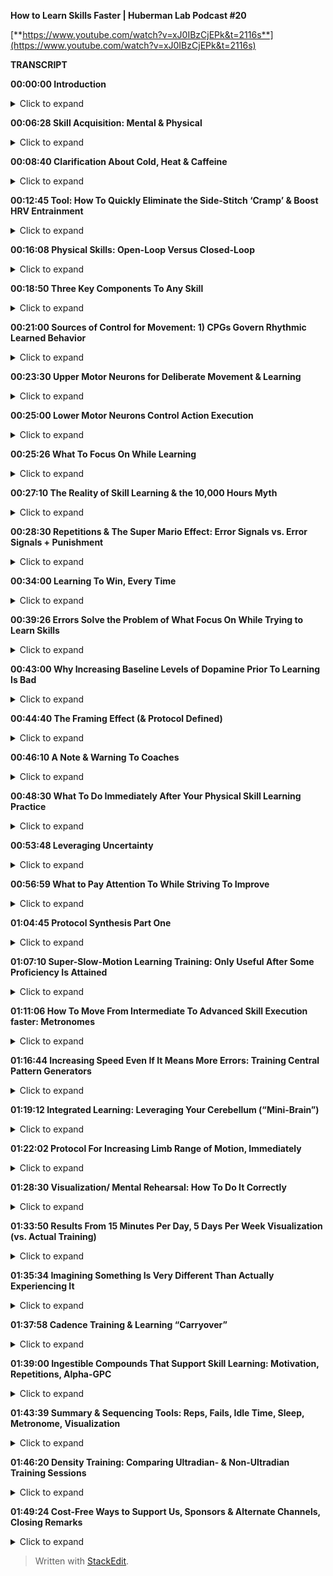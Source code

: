 ﻿**How to Learn Skills Faster | Huberman Lab Podcast #20**

[**https://www.youtube.com/watch?v=xJ0IBzCjEPk&t=2116s**](https://www.youtube.com/watch?v=xJ0IBzCjEPk&t=2116s)

**TRANSCRIPT**

**00:00:00 Introduction**
<details>
  <summary>Click to expand</summary>
Welcome to the Huberman Lab Podcast where we discuss science and science-based tools for everyday life. [instrumental music] - I'm Andrew Huberman, and I'm a professor of neurobiology and ophthalmology at Stanford School of Medicine. This podcast is separate from my teaching and research roles at Stanford. It is however, part of my desire and effort to bring zero cost to consumer information about science and science related tools to the general public. In keeping with that theme, I'd like to thank the sponsors of today's podcast.

Our first sponsor is Belcampo Meat Company. Belcampo Meat Company is a regenerative farm in Northern California that raises organic grass fed and grass-finished certified humane meats. I eat meat about once a day. I'm neither pure carnivore, nor am I a vegetarian. Obviously I eat meat. The way I eat is I tend to fast until about noon and then I have my first meal which generally consists of a piece of beef. It's either ground beef or a steak. I like ribeyes, I like flat irons, these kinds of things and a small salad, sometimes a large salad. And then throughout the day, I generally am low carb until the evening when I eat pasta and rice and things of that sort. Eating that way is what optimizes my levels of alertness and optimizes my sleep. I've talked about this on previous podcast episodes, Now, because I eat meat essentially every day, the source of that meat is extremely important to me. I want it to be healthy for me and I want the animals that it comes from to be healthy and to have lived a good life. Conventionally raised animals are confined to feedlots and they eat a diet of inflammatory grains, which is terrible for them and it's terrible for us when we eat those meats. Belcampo's animals graze on open pastures and seasonal grasses, which results in meat that is higher in nutrients and healthy fats. They actually have very high levels of Omega threes which I've also talked about on this podcast, are important for mental and physical health for a variety of reasons. The way Belcampo raises its animals is also good for the environment. They practice regenerative agriculture, which means it's climate positive and carbon negative which translates to good for us and good for the planet. You can order Belcampo sustainably raised meats to be delivered straight to your door using my code Huberman by going to belcampo.com/huberman and you'll get 20% off your first time order. That's belcampo.com/huberman for 20% off.

Today's podcast is also brought to us by InsideTracker. InsideTracker is a personalized nutrition platform that analyzes data from your blood and DNA to help you better understand your body and reach your health goals. I've long been a believer in getting blood work done for the simple reason that many, if not most of the factors that impact our immediate and longterm health can only be assessed from a blood test. And now with the advent of modern DNA tests, we can get additional information about our current health status and our health trajectory. One of major problems with blood test and DNA tests available for most sources is that you get the numbers back and you can easily see whether or not those numbers are within the standard range or outside the range. But it's very hard to know what to do with that information. Also what the various factors are that are being measured is often very cryptic. With InsideTracker, they clarify everything. They make it very clear and simple as to what each of those factors relates to, so they give you some understanding of what those are and they give you ideas and suggestions about things that you can do with your lifestyle, changes to your diet, changes to your supplementation, changes to your sleep schedule or exercise patterns that can serve to optimize the levels of those various factors and your DNA. In addition, they have something called the inner age test which compares your chronological age which you already know with your biological age which gives you a sense of your lifespan or predicted lifespan. So that's crucially important, and you can imagine why many people, including me would want that information. If you'd like to try InsideTracker you can visit insidetracker.com/huberman and you'll get 25% off any of InsideTracker's plans. Use the code Huberman at checkout, that's insidetracker.com/huberman to get 25% off any of InsideTracker's plans and use the code Huberman at checkout.

Today's episode is also brought to us by Athletic Greens. Athletic Greens is an all-in-one vitamin mineral probiotic drink. I've been using Athletic Greens for well over a decade now. I started using Athletic Greens and I still use Athletic Greens because I find it rather dizzying to know which vitamins and minerals to take. And with Athletic Greens, I cover all my bases of vitamins and minerals. In addition, it has probiotics and we now know from an enormous number of quality peer reviewed studies that the gut microbiome is critically important for our immune system function, for the gut brain access and for our mental functions and probiotics are one way to support the gut brain axis and the gut health generally. With Athletic Greens, I basically just add water, put in a little bit of lemon juice 'cause that's the way I like it. Mix it up, it tastes delicious. I'll do that once or twice a day. It's compatible with fasting at least for me, it doesn't take me out of a fasting mode which I do early in the day. So most often I'll have my Athletic Greens early in the day. And then sometimes I'll also have another one late in the evening, or sometimes even before bed. I'm able to sleep after drinking it without a problem. If you'd like to try Athletic Greens you can go to athleticgreens.com/huberman. And if you do that, you can claim a special offer. They'll give you five free travel packs, which are these little packs that make it very easy to mix up Athletic Greens while you're on the road or in the car or on a plane. It makes all of that very simple. And in addition, they will give you a year supply of vitamin D3 K2. There are also a lot of data supporting the fact that vitamin D3 is critical for a variety of health metrics. We all know that we can get vitamin D3 from the sun, but many people including me were not getting enough sunlight or D3 even if I was getting a lot of sunlight. I know that 'cause I had my blood levels measured of D3. So I use vitamin D3 every day in addition to the other things I take, including Athletic Greens. If you go to athleticgreens.com/huberman, you'll get the Athletic Greens, the five free travel packs and a year supply of the vitamin D3 and K2, That's athleticgreens.com/huberman to claim the special offer.
</details>

**00:06:28 Skill Acquisition: Mental & Physical**
<details>
  <summary>Click to expand</summary>
This month on the Huberman Lab Podcast, we're talking all about physical performance. So that means athletic performance, recreational exercise, weightlifting, running, swimming, yoga, skills and skill learning. Today, we're going to talk about and focus on skill learning. We are going to focus on how to learn skills more quickly in particular motor skills. This will also translate to things like musical skills and playing instruments, but we're mainly going to focus on physical movements of the body that extend beyond the hands like just playing the piano or the fingers like playing the guitar. But everything we're going to talk about will also serve the formation and the consolidation and the performance of other types of skills. So if you're interested in how to perform better, whether or not it's dance or yoga or even something that's just very repetitive like running or swimming, this podcast episode is for you. We're going to go deep into the science of skill learning. And we are going to talk about very specific protocols that the science points to and has verified, allow you to learn more quickly to embed that learning so that you remember it and to be able to build up skills more quickly than you would otherwise. We are also going to touch on a few things that I get asked about a lot, but fortunately recently I've had the time to go deep into the literature, extract the data for you and that's mental visualization. How does visualizing a particular skill or practice serve the learning and or the consolidation of that practice. It turns out there are some absolutely striking protocols that one can use, striking meaning they allow you to learn faster and they allow you to remember how to do things more quickly and better than if you were not doing this mental rehearsal. But the pattern of mental rehearsal and when you do that mental rehearsal turns out to be vitally important. So I'm excited for today's episode. We're going to share a lot of information with you and they're going to be a lot of very simple takeaways. So let's get started.
</details>

**00:08:40 Clarification About Cold, Heat & Caffeine**
<details>
  <summary>Click to expand</summary>
Before we get into the topic of skill learning and tools for accelerating skill learning, I want to briefly revisit the topic of temperature which was covered in the last episode and just highlight a few things and clear up some misunderstandings. So last episode talked about these incredible data from my colleague, Craig Heller's lab at Stanford. He's in the department of biology, showing that cooling the palms in particular ways and at particular times can allow athletes or just recreational exercisers to do more pull-ups, dips, bench presses per unit time, to run further, to cycle further and to feel better doing it. There really are incredible data that are anchored in the biology of the vascular system, the blood supply and how it's involved in cooling us. Many of you, dozens of you in fact said, "Wait a second, you gave us a protocol in this episode "which says that we should cool our palms periodically "throughout exercise in order to be able to do more work. "But on the episode, before that on growth hormone "and thyroid hormone, you said that heating up the body "is good for release of growth hormone." And I just want to clarify that both things are true. These are two separate protocols. You should always warm up before you exercise. That warmup will not increase your body temperature or the muscle temperature to the point where it's going to diminish your work capacity, that it's going to harm your performance. The cooling of the palms, which is really just a route to cool your core in an efficient way, the most efficient way, in fact is about improving performance. Heating up the body with exercise and focusing on heat increases or using sauna for heat increases is geared toward growth hormone release, which is a separate matter. So you can do both of these protocols but you would want to do them at separate times. So just to make this very concrete before I move on to today's topic. If you're interested in doing more work, being able to do more sets and reps per unit time and feel better doing it or to run further or to cycle further, then cooling the palms periodically as I described in the previous episode is going to be the way to go. If you're interested in getting growth hormone release, well then hot sauna. And I offered some other tools if you don't have a sauna in the episode on growth hormone and thyroid hormone is going to be the way to go. So those are separate protocols. You can include them in your fitness regime and your training regime, but you do want to do them at separate times. And as a last point about this, I also mentioned that caffeine can either help or hinder performance depending on whether or not you're caffeine adapted because of the ways that caffeine impacts body temperature and all sorts of things like vasodilation and constriction. It's very simple. If you enjoy caffeine before your workouts and you're accustomed to caffeine, meaning you drink it three or five times or more a week. 100 to 300 milligrams this is a typical daily dose of caffeine. Some of you are ingesting more, some less. If you do that regularly, well, then it's going to be just fine to ingest caffeine before you train. It's not going to impact your body temperature and your vasodilation or constriction in ways that will hinder you. However, if you're not a regular caffeine user and you're thinking, "Oh, I'm going to drink a cup of coffee "and get this huge performance enhancing effect." Well, that's not going to happen. Chances are it's going to lead to increases in body temperature and changes in the way that blood flow is happening in your body, and in particular on these palmer surfaces and in your face that is going to likely diminish performance. So if you enjoy caffeine and you're accustomed to it, so-called caffeine adapted, enjoy it before your training. If you regularly, excuse me, if you do not regularly use caffeine, then you probably do not want to view caffeine as a performance enhancing tool.
</details>

**00:12:45 Tool: How To Quickly Eliminate the Side-Stitch ‘Cramp’ & Boost HRV Entrainment**
<details>
  <summary>Click to expand</summary>
And while we're on the topic of tools and because this is a month on athletic performance and exercise and physical skill learning, I want to offer an additional tool that I've certainly found useful, which is how to relieve the so-called side stitch or side cramp when running or swimming. This actually relates to respiration and to the nervous system and it is not a cramp. If you've ever been out running and you felt like you had a pain on your side, that pain could be any number of things, but what feels like cramping of your side is actually due to what's called collateralization of the phrenic nerve which is a lot harder to say than a side cramp or a side stitch. But here's the situation. You have a set of nerves, which is called the phrenic nerve P-H-R-E-N-I-C. The phrenic nerve, which extends down from your brainstem essentially, this region to your diaphragm to control your breathing. It has a collateral, meaning it has a branch just like the branch on a tree that innovates your liver. And if you are not breathing deeply enough, what can happen is you can get what's called sometimes a referenced pain. Reference pain is probably going to be familiar to any of you have ever read about how to recognize heart attack. People have heart attacks will sometimes have pain on one side of their body, the left arm, sometimes people that have pain in a part of their back or suddenly also get pain in their shoulder or part of their face. This has to do with the fact that many of our nerves branch, meaning they're collateralized to different organs and areas of the body. And the way those nerves are woven together, it's often the case that if we disrupt the pattern of firing of electrical activity in one of those nerve branches that the other ones are affected too. The side stitch, the pain in your side as often because of the contractions of the diaphragm because of the way you're breathing while you're exercising, running, or swimming or biking. And as a consequence, you feel pain in your side but that's not a cramp. The way to relieve it is very simple. You do the physiological side that I've talked about in previous episodes of the podcast and elsewhere which has a double inhale through the nose, very deep and then a long exhale. And you might want to repeat that two or three times. Typically that will relieve the side stitch because of the way that it changes the firing patterns of the phrenic nerve. So the side stitch is annoying, it's painful, sometimes we think we're dehydrated and you might be dehydrated. But oftentimes it's just that we're breathing in a way that causes some referenced pain of the liver. We call it a side stitch or a side cramp, and you can relieve it very easily through the double inhale, long exhale. That pattern done two or three times, often you can continue to engage in the exercise while you do the double inhale exhale, and it will just relieve itself that way. So give it a try if you experience the side stitch. Some people I know are also doing the double inhale, long exhale during long continuous bouts of exercise. I actually do this when I run. We have decent data although these are still unpublished data that that can engage a kind of regular cadence of heart rate variability. So there are a number of reasons why this physiological side can be useful, but it certainly can be useful for relieving the side stitch or so-called side cramp.
</details>

**00:16:08 Physical Skills: Open-Loop Versus Closed-Loop**
<details>
  <summary>Click to expand</summary>
Let's talk about the acquisition of new skills. These could be skills such as a golf swing or a tennis swing or you're shooting free throws or you're learning to dance or you're learning an instrument. I'm mainly going to focus on athletic performance. There are basically two types of skills. Open loop and closed loop. Open loop skills are skills where you perform some sort of motor action and then you wait and you get immediate feedback as to whether or not it was done correctly or not. A good example will be throwing darts at a dartboard. So if you throw the dart, you get feedback about whether or not you hit the bullseye, you're off the dart board, or you're some other location on the dart board, that's open loop. Closed loop would be something that's more continuous. So let's say you're a runner and you're starting to do some speed work and some sprints. And you're running and you can kind of feel whether or not you're running correctly, or maybe even have a coach and they're correcting your stride or you're trying to do some sort of skill, like a hopscotch skill, which maybe you're doing the ladder work where you're stepping between designated spaces on the ground. That's closed loop because as you go, you can adjust your behavior and you can adjust the distance of your steps, or you can adjust your speed or you can adjust your posture and you are able to essentially do more practice per unit time but you're getting feedback on a moment to moment basis. So you have open loop and closed loop. And just to make this very clear, open loop would be practicing your tennis serve. So let's say that you set a target on the other side of the net. You throw the ball up and you hit the ball, it goes over that's open-loop. You'll know whether or not you were in the court, you were on the location you wanted to hit or close to it or not, that's open loop. Closed loop would be if you're in a regular can. So maybe you're learning a swim stroke, or maybe you're trying to learn a particular rhythm on the drum. So maybe you're trying to learn a particular beat. I'm not very musical, so I'm not going to embarrass myself by giving an example of this, although later I will, where you're trying to get a particular rhythm down. And if you're not getting it, you can adjust in real time and try and catch up or slow down or speed up, et cetera. So hopefully you'll understand open loop and closed loop. You should always know before you try and learn a skill, whether or not it's open loop or closed loop and I'll return to why that's important shortly. But if you want to learn something, ask is it open loop or closed loop.
</details>

**00:18:50  Three Key Components To Any Skill**
<details>
  <summary>Click to expand</summary>
There are essentially three components of any skill that involves motor movement. And those are sensory perception, actually perceiving what you are doing and what's happening around you. So what you see, what you hear, sometimes you're paying attention to what you're doing specifically like the trajectory of your arm or how you're moving your feet. If you're learning to dance, sometimes you're more focused on something that's happening outside of you, like you're listening for something in music or you're paying attention to the way your partner is moving, et cetera. So there's sensory input. Then there are the actual movements. So they're the movements of your limbs and body. And then there's something called proprioception and proprioception is often discussed as kind of a sixth sense of knowing where your limbs are in relation to your body. So proprioception is vitally important. If I reached down and pick up this pen and pick it up, I'm not thinking about where the pen in my hand is relative to my body, but proprioceptively, I'm aware of it at kind of a six sense deeper subconscious level. I can also make myself aware of where my limbs are. And typically when we learn, we are placing more focus on proprioception than we do ordinarily. So if I get up from this chair and I happen to walk out of the room, I don't think about where my feet are landing relative to one another. But if my leg had fallen asleep because I had been leaning on one of the nerves of my leg or something like that, and my leg feels all tingly or numb. I and you, if this were to happen to you, would immediately notice a shift in gait. It would feel strange, I'd have to pay attention to how I'm stepping. And the reason is I'm not getting any proprioceptive feedback. Now, skill learning has a lot of other dimensions too, but those are the main ones that we're going to focus on. So just to remind you, you need to know open loop or closed loop and you need to know whether or not, excuse me, you need to know that there's sensory perception what you're paying attention to, movements themselves and proprioception.
</details>

**00:21:00 Sources of Control for Movement: 1) CPGs Govern Rhythmic Learned Behavior**
<details>
  <summary>Click to expand</summary>
And there's one other important thing that you need to know which is that movement of any kind is generated from one, two or three sources within your nervous system, within your brain and body. These are central pattern generators which are sometimes called CSPGs, excuse me, CPGSs, CSPGs are something entirely different in biology. CPGSs, this just goes to show that I have a module. CSPGs are chondroid and sulfate proteoglycans. They have nothing to do with this topic. CPGSs are central pattern generators or CPGs, they're sometimes called. These CPGs are in your spinal cord, mine and yours, different ones and they generate repetitive movements. So if you're walking, if you're running, if you're cycling, if you're breathing, which presumably you are and you're doing that in a regular rhythmic cadence, central pattern generators are controlling that movement. After you learn how to walk, run, swim, cycle, do anything really, much of the work is handed off to the central pattern generators. And there were experiments that were done in the 60s, 70s and 80s that actually looked at decerebrate animals and even decerebrate humans. These are humans and animals that lack a cerebral cortex. They lack much of the brain and yet they can engage in what's called a fictive movement. So it sounds like a kind of barbaric experiment. I'm glad I wasn't the one to have to do them but this is the stuff of neuroscience textbooks that cats or dogs or mice that have their neocortex removed put them on a treadmill, they'll walk just fine. And they will adjust their speed of walking just fine even though they basically lack all their thinking and decision-making brain. And it turns out humans that have, unfortunately, massive strokes to their cortex and lack any neocortex but preserve the central pattern generators will also walk just fine, even though they lack any of the other stuff in the brain. So these CPGs or CPGSs are amazing, and they control a lot of our already learned behavior.
</details>

**00:23:30 Upper Motor Neurons for Deliberate Movement & Learning**
<details>
  <summary>Click to expand</summary>
When you're really good at something, CPGs are controlling a lot of that behavior. And that's true also for a golf swing. Even if it's not really repetitive, somebody who's really good at golf it's going to, I guess you call it a T. You put the ball on the T. I show with my knowledge of golf. I've only done mini golf, frankly, but someday maybe I'll learn how to golf, but you set the golf ball down and swing, set the golf ball down, swing. Central pattern generators are going to handle a lot of that. If I were to go to the golf course. Stanford has a beautiful golf course. If I were to go out there and put a ball on the T, my central pattern generators would not be involved in that at all. The moment I bring the club back to swing, it's going to engage other things. And the other things that's going to engage because I don't know that behavior now or then is upper motor neurons. We have motor neurons in our cortex, in our neocortex that control deliberate action. And those are the ones that you're engaging when you are learning. Those are the ones that you have to pay attention in order to engage. And that's what's happening, for instance, if I decide I'm going to reach down and pick up my pen, which I rarely think about, but now I'm thinking about it and I'm going to do this in a very deliberate way. I'm going to grab with these two fingers and lift. My upper motor neurons are now involved. So upper motor neurons are very important because a little bit later in the episode when we talk about how to use visualization in order to accelerate skill learning, it's going to leverage these upper motor neurons in very particular ways. So we have CPGs for rhythmic movement, upper motor neurons for deliberate unlearned movements or movements that we are in the process of learning. And then we have what are called lower motor neurons.
</details>

**00:25:00 Lower Motor Neurons Control Action Execution**
<details>
  <summary>Click to expand</summary>
Lower motor neurons are the ones in our spinal cord that send little wires out to our muscles which actually caused the firing of those muscle fibers. So the way to think about this as you've got upper motor neurons which talk to CPGs and the lower motor neurons. So it's really simple. And now, you know most everything there is to know about the neural pathways controlling movement, at least for sake of this discussion.
</details>

**00:25:26 What To Focus On While Learning**
<details>
  <summary>Click to expand</summary>
So anytime we learn something, we have to decide what to place our sensory perception on, meaning what are we going to focus on. That's critical if you're listening to this and you're the type of person who likes taking notes, this should be the second question you ask. Remember the first question is, is it open loop or closed loop? The second question should be, what should I focus my attention on, auditory attention, visual attention or proprioception. Should I focus on where my limbs are relative to my body or should I focus on the outcome? This is a critical distinction. You can decide to learn how to do a golf swing or learn how to shoot free throws or learn how to dance tango and decide that you are going to focus on the movements of your partner or the positions of your feet. You maybe are going to look at them, maybe you're going to sense them. You're going to actually feel where they are, or maybe you're going to sense the position and posture of your body, which is more proprioception. So you have to allocate your attention. And I'm going to tell you how to allocate your attention best in order to learn faster. So these are the sorts of decisions that you have to make. Fortunately for you, you don't have to think about whether or not you're going to use your upper motor neurons and your lower motor neurons or not, because if you don't know how to do something, you're automatically going to engage your upper motor neurons. And if you do, then you're not going to use your upper motor neurons. You're mainly going to rely on central pattern generators. You are always using your lower motor neurons to move muscle. So we can really simplify things now. I've given you a lot of information but we can simplify it. Basically open loop or closed loop, that's one question and what am I going to focus on? And then your neurology will take care of the rest.
</details>

**00:27:10 The Reality of Skill Learning & the 10,000 Hours Myth**
<details>
  <summary>Click to expand</summary>
So now I want to talk about realistic expectations. Somewhere in Hollywood presumably, it got embedded in somebody's mind that instant skill acquisition was possible, that you could take a particular pill or you could touch a particular object or you could have a wand wave over you and you would suddenly have a skill. And so that is the result of Hollywood at all. It doesn't exist, at least not in reality. And I love movies, but it simply doesn't exist. Then the self-help literature created another rule called the 10,000 hours rule. And frankly, that doesn't really match the literature, at least the scientific literature either. I like it because it implies that learning takes time, which is more accurate than the Hollywood at all instant skill acquisition rule, which isn't really a rule, it's a myth. But the 10,000 hours rule overlook something crucial, which is that it's not about hours, it's about repetitions.
</details>

**00:28:30  Repetitions & The Super Mario Effect: Error Signals vs. Error Signals + Punishment**
<details>
  <summary>Click to expand</summary>
Now, of course there's a relationship between time and repetitions, but there are some beautiful experiments that point to the fact that by simple adjustment of what you are focused on as you attempt to learn a new skill, you can adjust the number of repetitions that you do, you adjust your motivation for learning and you can vastly accelerate learning. Some of you may recognize this by its internet name, which is not a scientific term, which is the super Mario effect. There's actually a quite good video on YouTube describing the super Mario effect. I think it was a YouTuber who has I think a background in science and he did an interesting experiment. And I'll talk about his experiment first and then I will talk about the neurobiology that supports the result that he got. The super Mario effect relates to the game super Mario brothers, but you'll see why at the end. But basically what they did was they had 50,000 subjects, which is a enormous number of subjects learn a program, essentially taking words from a computer program or the commands for a computer program that were kind of clustered in a column on the right. So these are the sorts of things that computer programmers will be familiar with but other people won't. And those commands are essentially, they essentially translate to things like go forward. And then if it's a right hand turn in the maze, then go right and continue until you hit a choice point, et cetera. So it's a bunch of instructions, but the job of the subjects in these experiments were to organize those instructions in a particular way that would allow a little cursor to move through the main successfully. So basically the goal was, or at least what the subjects were told is that anyone can learn to computer program. And if somebody can just organize the instructions in the right way, then they can program this little cursor to move through amaze, very simple. And yet, if you don't have any background in computer programming, or even if you do, it takes some skill. You have to know what commands to give in what particular order. And they made that very easy. You could just assemble them in a list over onto the right. So people started doing this. Now there were two groups and some one half of the subjects, if they got it wrong, meaning they entered a command and the cursor would move and it was the wrong command for this little cursor to move through the maze, they saw a signal jump up on their screen that said, that did not work, please try again. That's it, if they put in the wrong command or is in the wrong sequence, it'll say that did not work please try again. And then the subjects would reorganize the instructions and then the little cursor would continue. And if they got it wrong again, it would say that does not work, please try again. The other half of the subjects, if they got something wrong were told you just lost five points, please continue. So, that's the only difference in the feedback that they got. Now I have to confess, I would have predicted based on my knowledge of dopamine circuitry and reward contingency and epinephrin and stress and motivated learning. And this other thing that we've been told in many many books on behavioral economics and in the self-help literature, which is that people will work much harder to prevent losing something than they will to gain something, that you hear all the time. And it turns out that that's not at all what happened. If they looked at the success rate of the subjects, what they found was that the subjects that were told that did not work, please try again, had a 68% success rate. 68% of them went on to successfully program this cursor moving through the maze. Whereas the ones that were told you lost five points had a 52% success rate, which is a significant difference. But the source of the success or the lack of success is really interesting. The subjects that were told that did not work, please try again, tried many, many more times per unit time. In other words, they made more attempts at programming this thing to allow this cursor to move through the maze. Whereas the people that were told you lost five points gave up earlier or gave up entirely. Okay, so let's just step back from this because to me, this was very surprising. It violates a lot of things that I'd heard in the kind of popular culture or the self-help literature that people will work much harder to avoid losing something than they will to gain something. And it didn't really fit with what I understood about reward contingencies and dopamine, but it did fit well with another set of experiments that I'm very familiar with from the neuroscience literature. And I'll give you the punchline first. And then we're going to take what these data mean and we're going to talk about a learning protocol that you can use that will allow you to learn skills faster by willingly participating in more repetitions of the skill learning, meaning you will want to do more repetitions even if you're getting it wrong some or most of the time.
</details>

**00:34:00 Learning To Win, Every Time**
<details>
  <summary>Click to expand</summary>
So the experiment that I want to tell you about is called the tube test. And this is generally done in mice, although it's sometimes been done in rats and it has a lot of parallels to some things that you've probably seen and experienced even in human life, in regular life, maybe even in your life. So here's the experiment. You take two rats, you put them in a tube or two mice, you put them in a tube. And mice and rats, they don't like to share the same tube. So what they'll do is they'll start pushing each other back and forth, back and forth. Sooner or later, one of the rats or mice pushes the other one out. The one that got pushed out is the loser, the one that gets the tube is the winner. Now you take the winner, you give it a new competitor. And what you find is that the mouse or rat that won previously has a much higher than chance probability of winning the second time. In other words, winning before leads to winning again. And the reverse is also true. If you take the loser and you put that loser in with another mouse, fresh mouse, new mouse, the loser typically will lose at much greater probability than chance. And this is not related to differences in strength or size or testosterone or any other things that might leap to mind as explanations for this because those were all controlled for. Now that results have been known about for decades. But three years ago, there was a paper published in the Journal Science, phenomenal journal. It's one of the three apex journals, that examined the brain area that's involved in this. Turns out a particular area of the frontal cortex for those of you that want to know. And they did a simple experiment where the experimenters increased or decreased the activity of this brain area in the prefrontal cortex, little sub region of the prefrontal cortex. And what they found is if they stimulated this brain area, a mouse or rat, regardless of whether or not it had been a winner or loser before, became a winner every single time. And they showed that if they blocked the activity of this brain area, regardless of whether or not the mouse or rat had been a winner or loser, it became a loser every single time. And this translated to other scenarios, other competitive scenarios where they'd put a bunch of mice or rats in a kind of cool chamber, they'd have a little heat lamp in the corner and mice like heat. And there was only enough space for one mouse to be under the heat. And the one that had won in the tube test or that had the brain area stimulated always got the nice warm spot. So what is this magic brain area, what is it doing? Well, the reason I'm bringing this up today and the reason I'm bringing it up on the heels of the super Mario effect is that stimulation of this brain area had a very simple and very important effect, which was, it led to more forward steps, more repetitions, more effort, but not in terms of sheer might and will, not digging deeper, just more repetitions per unit time. And the losers had fewer repetitions per unit time. So the super Mario effect, this online experiment and the tube test, which has been done by various labs and repeated again and again point to a simple but very important rule, which is neither the 10,000 hours rule nor the magic wand Hollywood version of learning. But rather the neuro-biological explanation for learning a skill is you want to perform as many repetitions per unit time, as you possibly can. At least when you're first trying to learn a skill. I want to repeat that, you want to perform as many repetitions as you possibly can at least when you're first trying to learn a skill. Now that might sound like a duh, it just more reps, but it's not so obvious. There's no reason why more repetitions should necessarily lead to faster learning because you could also say, well, more repetitions, you can make more errors and those errors would lead to poor performance like misstepping a number of times. And in these cases, there's very little feedback. It's not like every time the rat pushes forward or moves back that it is sensing, oh I'm winning, I'm losing, I'm winning, I'm losing on a micro level. It probably does that as it starts to push the other one out the rat or mouse probably thinks, "I'm winning." And as it's backing up, it probably thinks, "I'm losing." As you play the game, the super Mario game, you are told, nope, that didn't work. Nope, that didn't work, please try again. But the important thing is that the winners are always generating more repetitions per unit time. It's just a repeat of performance, repeat of performance even if there are errors. And that points to something vitally important, which is reps are important but making error reps is also important. In fact, it might be the most important factor. So let's talk about errors and why those solve the problem of what to focus on. Because as I said earlier, if you want to learn something, you need to know if it's open loop or closed loop and you need to know what to focus on, where to place your perception. And that seems like a tough task but errors will tell you exactly what to focus on. So let's talk about errors and why you can leverage errors to accelerate skill learning.
</details>

**00:39:26 Errors Solve the Problem of What Focus On While Trying to Learn Skills**
<details>
  <summary>Click to expand</summary>
Okay, so we've established that performing the maximum number of repetitions per training session is going to be advantageous. And that might seem obvious but there's a shadowy side to that, which is, well why would I want to just repeat the same thing over and over again if I'm getting it wrong, 90% of the time. And the reason is that the errors actually cue your nervous system to two things; one to error correction and the other is it opens the door or the window for neuroplasticity. Neuroplasticity is the brain and nervous system's ability to change in response to experience, essentially to custom modify itself in order to perform anything better. We did an entire month on neuroplasticity and I talked a little bit about errors and why they're important. Now we're going to make this very concrete and operationalize it, make it very actionable. There was a paper that was published in 2021 from Norman at all. This is a very important paper. It was published in the Journal Neuron which is a cell press journal, excellent journal. The title of the paper gives it away essentially, which is post error recruitment of frontal sensory cortical projections promotes attention. Now, what that says is that when you make an error, it causes an activation of the brain areas that anchor your attention. Remember we need perception, attention, which they're essentially the same thing. We need proprioception and we need the upper and lower motor neurons to communicate in the proper ways. And this vital question is what to pay attention to. Errors tell your nervous system that something needs to change. So if you are performing a task or a skill like you're learning how to dance and you're stepping on the other person's toes or you're fumbling or you're not getting it right, those errors are opening the possibility for plasticity. If you walk away at that point, you've made the exact wrong choice. Unless the errors are somehow hazardous to your health or somebody else's wellbeing, you want to continue to engage at a high repetition rate. That's really where the learning is possible. Without errors, the brain is not in a position to change itself. Errors actually cue the frontal cortex networks, what we call top-down processing and the neuromodulators, things like dopamine and acetylcholine and epinephrin that will allow for plasticity. So while the super Mario experiment, the maze experiment was only focused on generating errors, telling people that wasn't right, please try again or that wasn't right, you lost five points. The key distinction is that the errors themselves cued people to the fact that they needed to change something. So if you're trying to learn a new skill and you're screwing up and you're making mistakes, the more mistakes you make, the more plastic your brain becomes such that when you get it right, that correct pattern will be rewarded and consolidated. And you can trust that it will because the performance of something correctly is associated with the release of this neuromodulator dopamine. Dopamine is involved in craving and motivation. It's involved in a lot of things, but it's also involved in learning.
</details>

**00:43:00 Why Increasing Baseline Levels of Dopamine Prior To Learning Is Bad**
<details>
  <summary>Click to expand</summary>
We will do an entire episode on dopamine and learning but because some of you are probably wondering, this does not mean that just increasing your dopamine levels before learning will allow you to learn faster. In fact, increasing your dopamine levels before learning using pharmacology will actually reduce what's called the signal to noise. It will make these increases in dopamine that pop up in your brain that suddenly make you realize, "Oh, I got that one right." It will make those smaller relative to the background levels of dopamine. You want a big spike in dopamine when you perform a motor pattern correctly and you want to make lots of errors, many, many repetitions of errors in order to get to that correct performance. Now, if you're like most people you're going to do this in a way that's somewhat random. Meaning let's say it's a tennis serve. I can't play tennis, I think I've probably played tennis twice. So if I throw the ball up in the air and hit it, I'm going to get it wrong and probably hit the net, then it hit the net. Then I'll probably go too long then I'll probably go over the fence. At some point, I like to think I'll get it correct. The dopamine signal for that is going to be quite big and I'll think, "Okay, what did I do there? "I actually don't know, I wasn't paying attention. "What I was paying attention to is whether or not "the ball went to the correct location "on the opposite side of the net." Remember it's an open loop move, so I don't actually know what I did correctly. But your nervous system will take care of that provided I in this case complete more and more and more repetitions. Now, if I were to just elevate my basil level of dopamine by taking, I don't know, 1500 milligrams L tyrasine or something, that would be bad because the increase in dopamine would actually be much lower. We would say the delta is smaller. The signal to noise is smaller if my overall levels of dopamine are very, very high. So I'm actually going to learn less well.
</details>

**00:44:40 The Framing Effect (& Protocol Defined)**
<details>
  <summary>Click to expand</summary>
So for skill learning, motor skill learning, increasing your dopamine levels prior is not a good idea. It might help with motivation to get to the learning but it's not going to improve the plasticity process itself and it's likely to hinder it. And so that's very important. So these errors cue the brain that something was wrong and they open up the possibility for plasticity. It's what sometimes called the framing effect, it frames what's important. And so I think this is a shift that we've heard about, growth mindset which is the incredible discovery and theory and practice of my colleague, Carol Dweck at Stanford. This is distinct from that. This isn't about motivation to learn, this is about how you actually learn. So the key is designate a particular block of time that you are going to perform repetitions. So maybe that's 30 minutes, maybe that's an hour. Work for time and then try and perform the maximum number of repetitions that you can do safely for you and others per unit time. That's going to be the best way to approach learning for most sessions. I will talk about other things that one can do, but making errors is key. And this isn't a motivational speech. I'm not saying, "Oh, go make errors, "errors are good for you. "You have to fail in order to win." No, you have to fail in order to open up the possibility of plasticity, but you have to fail many times within the same session. And those failures will cue your attention to the appropriate sensory events. Now, sometimes we're working with a coach.
</details>

**00:46:10 A Note & Warning To Coaches**
<details>
  <summary>Click to expand</summary>
And so this is a shout out to all the coaches, thank you for doing what you do. However, there needs to be at least what the scientific literature say. There needs to be a period of each training session whereby the athlete or the person of any kind can simply pay attention to their errors without their attention being cued to something else. A really well-trained coach will say, "Oh, your elbows swinging too high, "or you're not gripping the racket "in the appropriate way," et cetera. They can see things that the practitioner can't see. And of course that's the vitally important. But the practitioner also needs to use this error recognition signal, they need to basically focus on something and the errors are going to tell them what to focus on. So put simply there needs to be a period of time in which it's just repetition after repetition, after repetition. I think many people including coaches are afraid that bad habits will get ingrained. And while indeed that's possible, it's very important that these errors occur in order to cue the attentional systems and to open the door for plasticity. So if I'm told, "Look, I'm standing a little wide, "I need to tighten up my stance a little bit." Great, but then I need to generate many repetitions from that tighten stance. So if I'm constantly being cued from the outside about what I'm incorrectly, that's not going to be as efficient. So for some people, these learning sessions might be 10 minutes, for some people, it might be an hour. Whatever you can allocate because your lifestyles will vary in your whether or not you're a professional athlete, et cetera will vary. You want to get the maximum number of repetitions in and you want to make errors. That's allowing for plasticity. So science points to the fact that there's a particular sequencing of learning sessions that will allow you to learn faster and to retain the skill learning and involves doing exactly as I just described, which is getting as many repetitions as you can in the learning session, paying attention to the errors that you make. And then the rewards that will be generated, again, these are neurochemical rewards from the successful performance of a movement or the approximate successful performance. So maybe you get the golf swing better but not perfect, but that's still going to be rewarded with this neurochemical mechanism.
</details>

**00:48:30 What To Do Immediately After Your Physical Skill Learning Practice**
<details>
  <summary>Click to expand</summary>
And then after the session, you need to do something very specific which is nothing. That's right. There are beautiful data describing neurons in our hippocampus, this area of our brain involved in the consolidation of new memories. Those data points to the fact that in sleep, there's a replay of the sequence of neurons that were involved in certain behaviors the previous day and sometimes the previous day before that. However, there are also data that show that after a skill learning session, any kind of motor movement provided you're not bringing in a lot more additional new sensory stimuli, there's a replay of the motor sequence that you performed correctly and there's an elimination of the motor sequences that you performed incorrectly and they are run backward in time. So to be very clear about this, if I were to learn a new skill or navigate a new city or let's just stay with the motor skill, let's say the free-throw or a golf swing or a tennis serve, dance move, novice. So I'm still going to make a lot of errors, don't get it perfectly, but maybe I get a little bit better or I perform it correctly three times out of 1000. And it sounds like something I might do and there I'm probably being generous to myself. After I finished the training session, if I do nothing, I'm not focused on some additional learning. I'm not bringing a lot of sensory information in. If I just sit there and close my eyes for five to 10 minutes, even one minute, the brain starts to replay the motor sequence corresponding to the correct pattern movement, but it plays that sequence backward. Now why it plays it backward, we don't know. If I were to wait until sleep or regardless of when I sleep later that night, the sequence will be replayed forwards in the proper sequence. Immediately afterward it's played a backward for reasons that are still unclear. But the replay of that sequence backwards appears to be important for the consolidation of the skill learning. Now, this is important because many people are finishing their jujitsu class or they're finishing their yoga class or they're finishing their dance class or they're finishing some skill learning and then they're immediately devoting their attention to something else. You hear a lot about visualization and we are going to talk about visualization. But in the kind of obsession with the idea that we can learn things, just sitting there with our eyes closed without having to perform a movement, we've overlooked something perhaps even more important or at least equally important, which is after skill learning, after putting effort into something, sitting quietly with the eyes closed for one to five to 10 minutes allows the brain to replay the sequence in a way that appears important for the more rapid consolidation of the motor sequence of the pattern and to accelerated learning. If you'd like to learn more about this, this is not work that I was involved in, I want to be very clear. There's an excellent paper that covers this and much more for those of you that really want to dive deep on this and we will dive deeper in a moment. This is a review that was published in the Journal Neuron, excellent journal. Many of the papers that I'm referring to were covered in this review which is titled, Neuroplasticity Subserving Motor Skill Learning by Dayan D-A-Y-A-N, I hope I'm not butchering the pronunciation and Cohen, by Leonard Cohen, but not the Leonard Cohen most of us are familiar with, the musician, Leonard Cohen. Dayan and Cohen, neuroplasticity subserving motor skill learning. And this was published in 2011, but there've been a number of updates and the literature that I've described in other portions of today's episode come from the more recent literature such as the more recent 2021 paper. So you have this basic learning session and then a period of time afterwards in which the brain can rehearse what it just did. We hear so much about mental rehearsal and we always think about mental rehearsal as the thing you do before you train or instead of training. But this is rehearsal that's done afterward where the brain is just automatically scripting through the sequence. And for some reason, that's still not clear as to why this would be the case it runs backward. Then in sleep, it runs forwards and certainly absolutely, sleep and quality sleep of the appropriate duration, et cetera is going to be important for learning of all kinds, including skill learning. We did an entire four episodes on sleep and how to get better at sleeping. Those are the episodes back in January episodes, essentially one, two, three, and four and maybe even episode five, I don't recall. But you can go there to find out all about how to get better at sleeping. Now there are other training sessions involved. I'm not going to learn the perfect golf swing or the tennis serve or how to dance in one session and I doubt you will either. So the question is when to come back and what to do when you come back to the training set. Now, first of all, this principle of errors queuing attention and opening the opportunity for plasticity, that's never going to change. That's going to be true for somebody who is hyper skilled who's even has mastery or even virtuosity in a given skill. Remember, when you're unskilled at something, uncertainty is very high. As you become more skilled, certainty goes up. Then eventually you achieve levels of mastery where certainty is very very high about your ability to perform, yours certainty en that of other people.
</details>

**00:53:48 Leveraging Uncertainty**
<details>
  <summary>Click to expand</summary>
And then there's this fourth category of virtuosity where somebody, maybe you invites uncertainty back into the practice because only with that uncertainty, can you express your full range of abilities which you aren't even aware of until uncertainty comes into the picture. I happened to have the great privilege of being friends with Laird Hamilton, the big wave surfer who's phenomenal. I don't surf, I certainly don't surf with Laird, but he, and another guy that he starts with Luca Patua, these guys, they're virtuosos at surfing. They don't just want the wave that they can master, they want uncertainty. They're at the point in their practice where when uncertainty shows up like a wave that's either so big or is moving in a particular way that it brings an element of uncertainty for them about what they're going to do that they recognize that as the opportunity to perform better than they would otherwise. So they're actually trying to eliminate uncertainty. At the beginning of learning any skill and as we approach from uncertain to skilled to mastery, we want to reduce uncertainty. And that's really what the nervous system is doing, it's trying to eliminate errors and hone in on the correct trajectories. If you perform a lot of repetitions and then you use a period immediately after, we don't really have a name for this, maybe someone will come up with it and put it in the comment section if you're on YouTube, if you're watching this on YouTube, a name for this post learning kind of idle time for the brain. The brain is an idol at all, it's actually scripting all these things in reverse that allow for deeper learning and more quick learning. But if we fill that with other things, if we are focused on our phones or we're focused on learning something else, we're focusing on our performance, that's not going to serve us well, it's at least it's not going to serve the skill learning well. So please, if you're interested in more rapid skill learning try introducing these sessions, they can be quite powerful. And then on subsequent sessions, presumably after a night's sleep or maybe you're doing two sessions a day, although two sessions a day is going to be a lot for most people, unless you're a professional or a high-level athlete, the subsequent sessions are where you get to express the gains of the previous session, where you get to perform well, presumably more often even if it's just subtle. Sometimes there'll be a decrease in performance, but most often you're going to perform better on subsequent and subsequent training sessions.
</details>

**00:56:59 What to Pay Attention To While Striving To Improve**
<details>
  <summary>Click to expand</summary>
And there is the opportunity to devote attention in very specific ways, not just let the errors inform you where to place your attention, but rather to direct your perception to particular elements of the movement in order to accelerate learning further. So to be very clear, 'cause I know many of you are interested in concrete protocols. It's not just that you would only let errors cue your attention on the first session. You might do that for one session or five sessions, is going to depend. But once you're familiar with something and you're performing it well every once in a while, you're accomplishing it better every once in a while, then you can start to cue your attention in very deliberate ways. And the question therefore becomes what to cue your attention to. And the good news is it doesn't matter. There is a beautiful set of experiments that have been done looking at sequences of keys being played on a piano. This is work that was published just a couple of years ago. There are actually several papers now that are focused on this. One of them was published in 2018. This is from Claudia Lappe and colleagues, L-A-P-P-E. She's done some really nice work, which talks about the influence of pitch feedback on learning of motor timing and sequencing. And this was done with piano but it carries over to athletic performance as well. So I'm going to describe the study to you, but before I describe it, what is so interesting about this study that I want you to know about is that it turns out it doesn't matter so much what you pay attention to during the learning sequence provided it's something related to the motor behavior that you're performing. That seems incredible. I'm not good at a tennis serve. So if I've done let's say a thousand repetitions of the tennis serve. Maybe I got it right three to 10 times. Now I'm being even more generous with myself. And I do this post-training session where I let my brain idle and I get some good sleep and I come back and now I start generating errors again, presumably or hopefully fewer errors, but I decide I'm going to cue my attention to something very specific, like maybe how tightly I'm holding the racket or maybe it's my stance, or maybe it's whether or not I rotate my right shoulder in as I hit the ball across. And I'm making this up, again I don't play tennis. Turns out that it as long as it's the same thing throughout the session, learning is accelerated. And I'll explain why this make sense in a moment. But just to be really clear, you can and one should use your powers of attention to direct your attention to particular aspects of a motor movement once you're familiar with the general theme of the movement. But what you pay attention to exactly is not important. What's important is that you pay attention to one specific thing. So what Claudia Lappe and colleagues showed was that if people are trying to learn a sequence of keys on the piano, there are multiple forms of feedback. There are error signals if for instance, they hear a piece of music and then they're told to press the keys in a particular sequence and the noise that comes out, the sound that comes out of the piano does not sound like the song they just heard. So instead of, and here, forgive me because I'm neither musical, nor can I sing. But instead of dah, dah dah, dah, they hear that, dah, dah dah, dah and then instead when they play. If it were me, it sounds something like, dah, dah dah [indistinct], it wouldn't sound right. It wouldn't sound right, because I likely got the sequence wrong, or I was pressing too hard on the keys or too lightly on the keys, et cetera. What they showed was if they just instruct people about the correct sequence to press on the keys, it actually doesn't matter what sound comes back, provided it's the correct sound or it's the same sound. All right, so here's the experiment. They had people press on these keys and it was a typical piano and it generated the particular sequence of sounds that would be generated by pressing the keys on the piano. Or they modified the keyboard in this case or piano such that when people pressed on the keys, a random tone different tones were played each time they pressed on the keys. So it sounded crazy, it sounded like noise, but the motor sequence was the same. Or they had a single tone that was played every time they pressed a key and the job or the task of the subject was just oppressed the keys in the proper sequence. So instead of dunt, dunt, dunt, dunt, dunt, it it was just dunt, dunt, dunt, dunt, dunt. Instead of dah, dah, dah, dah, dah, dah, it's dah, dah, dah, dah, dah. It's even hard for me to say it in even a tone, but you get the idea. So a singular tone, just think a doorbell being rung with each press of the key will be really annoying. But it turns out that the rate to motor learning was the same, whether or not they were getting feedback that was accurate to the keys of the piano or whether or not it was a constant tone. Performance was terrible and the rates of learning were terrible if they were getting random tones back. So what this means is that learning to play the piano at least at these early stages is really just about generating the motor commands. It's not about paying attention to the sound that's coming out of the piano. And this makes sense because when we are beginners, we are trying to focus our attention on the things that we can control. And if you think about this, if you conceptualize this, pressing the keys on the piano and paying attention to the sounds that are coming out are two things. So what this means is that as you get deeper and deeper into a practice, focusing purely on the motor execution can be beneficial. Now, this is going to be harder to do with open loop type things where you're getting feedback. I guess a good example of open loop would be the attempt at a back flip. If you get it wrong, you will immediately know, if you get it right, you'll immediately know. Please don't go out and try and do a back flip on the solid ground, or even on a trampoline if you don't know what you're doing because very likely you'll get it wrong and you'll get injured. But if it's something that is closed loop where you can repeat again and again, and again and again, that is advantageous because you can perform many many repetitions and you can start to focus or learn to focus your attention just on the pattern of movement. In other words, you can learn to play the piano just as fast or maybe even faster by just focusing on the sequence that you are moving your digits, your fingers and not the feedback. Now, I'm sure there are music teachers out there and piano teachers that are screaming, "No you're going to ruin the practice "that all of us have embedded in our minds "and in our students." And I agree, at some point you need to start including feedback about whether or not things sound correct. But one of the beauties of skill learning is that you can choose to parameterize it, meaning you can choose to just focus on the motor sequence or just focus on the sounds that are coming back and then integrate those. And so we hear a lot about chunking, about breaking things down into their component parts. But one of the biggest challenges for skill learning is knowing where to place your attention.
</details>

**01:04:45 Protocol Synthesis Part One**
<details>
  <summary>Click to expand</summary>
So to dial out again, we're building a protocol across this episode, early sessions, maybe it's the first one, maybe it's the first 10, maybe it's the first 100. It depends on how many repetitions you're packing in. But during those initial sessions, the key is to make many errors to let the reward process govern the plasticity, let the errors open the plasticity. And then after the learning sessions, to let the brain go idle at least for a short period of time and of course, to maximize sleep. As you start incorporating more sessions, you start to gain some skill level, learning to harness and focus your attention on particular features of the movement independent of the rewards and the feedback. So the reward is no longer in the tone coming from the piano or whether or not you struck the target correctly but simply the motor movement focusing your, for instance in a dart throw, on the action of your arm. That is embedding the plasticity in the motor pattern most deeply, that's what's been shown by the scientific literature. I'm sure there are coaches and teachers out there that will entirely disagree with me and that's great. Please let me know what you prefer, let me know where you think this is wrong and it rarely happens, but let me know where you think this might be right as well. So we're breaking the learning process down into its component parts. As we get more and more skilled, meaning as we make fewer and fewer errors per a given session per unit time, that's when attention can start to migrate from one feature such as the motor sequence to another feature which is perhaps one's stance and another sequence, component of the sequence, which would be the result that's one getting on a trial to trial basis. So changing it up each time. So maybe I served the tennis ball and I'm focusing on where the ball lands and then I'm focusing on the speed, then I'm focusing on my grip, then I'm focusing on my stance from trial to trial. But until we've mastered the core motor movements which has done session to session, that at least according to the literature that I have access to here, seems to be suboptimal. So hopefully this is starting to make sense, which is that these connections between upper motor neurons, lower motor neurons and central pattern generators, you can't attack them all at once. You can't try and change them all at once. And so what we're doing is we're breaking things down into their component parts.
</details>

**01:07:10 Super-Slow-Motion Learning Training: Only Useful After Some Proficiency Is Attained**
<details>
  <summary>Click to expand</summary>
Some of you may be wondering about speed of movement. There are some data, meaning some decent papers out there showing that ultra slow movements, performing a movement essentially in slow motion can be beneficial for enhancing the rate of skill learning. However, at least from my read of the literature, it appears that ultra slow movements should be performed after some degree of proficiency has already been gained in that particular movement. Now that's not the way I would have thought about it. I would have thought, well, if you're learning how to do a proper kick or a paunch in martial arts or something that ultra slow movements at first are going to be the way that one can best learn how to perform a movement and then you just gradually increase the speed. It turns out that's not the case and I probably should have known that. And you should probably know that because it turns out that when you do ultra slow movements, two things aren't available to you. One is the proprioceptive feedback is not accurate because of fast movements of limbs are very different than slow movements of limbs. So you don't get the opportunity to build in the proprioceptive feedback. But the other reason why it doesn't work is that it's too accurate, you don't generate errors. And so the data that I was able to find show that very slow movements can be beneficial if one is already proficient in a practice, but very slow movements at the beginning don't allow you to learn more quickly because you never generate errors and therefore the brain doesn't, it's not open for change. The window for plasticity has never swung open, so to speak. So it brings us back to this theme that errors allow for plasticity, correct performance of movements or semi correct performance of movements, cues the synapses in the brain areas and spinal circuits that need to change. And then those changes occur in the period immediately after skill learning and in sleep. So super slow movements can be beneficial once you already have some proficiencies. So this might be standing in your living room and just in ultra slow motion, performing your tennis serve, learning to, or thinking about how you're adjusting your elbow and your arm and the trajectory exactly how you were taught by your tennis coach. But trying to learn it that way from the outset does not appear to be the best way to learn a skill. When should you start to introduce slow learning? Well, obviously talk to your coaches about this, but if you're doing this recreationally or you don't have a coach, I realize many of you don't. I don't have a coach for anything that I do. I'm going to have just navigating it by using the scientific literature. It appears that once you're hitting success rates of about 25 or 30%, that's where the super slow movements can start to be beneficial. But if you're still performing things at a rate of five or 10% correct and the rest are errors, then the super slow movements are probably not going to benefit you that much. Also super slow movements are not really applicable to a lot of things. For instance, you could imagine throwing a dart super slow motion, but if you actually try and throw an actual dart, the dart's just going to fall to the floor, obviously. So there are a number of things like baseball bat swing which you can practice in super slow motion. But if you try and do that with an actual baseball or softball or something like that, that's not going to give you any kind of feedback about how effective it was. So super slow movements or a decelerated movement has its place but once you're already performing things reasonably well like maybe 25 to 30% success rate. And I've tried this, I actually, I struggle with basketball for whatever reason and my free throw is terrible. So I practiced free throws in super slow motion and I nailed them every time, the problem is there's no ball.
</details>

**01:11:06 How To Move From Intermediate To Advanced Skill Execution faster: Metronomes**
<details>
  <summary>Click to expand</summary>
Some of you already have a fair degree of proficiency, of skill in a given practice or sport or instrument. And if you're in this sort of advanced intermediate or advanced levels of proficiency for something, there is a practice that you can find interesting data for in the literature, which involves metronoming. So this you'll realize relates to generating repetitions and it relates to the tone experiment where it doesn't really matter what your attention is cued to as long as you are performing many many reps of the motor sequence. You can use a metronome and obviously musicians do this, but athletes can do this too. You can use a metronome to set the cadence of your repetitions. Now for swimmers, there's actually a device. I was able to find online, I forgot what the brand name was and that's not what this is about, but that actually goes in the swim cap that can cue you to when you need to perform another stroke. And for runners, there are other metronome type devices that through headphones or through a tone in the room if you're running indoors or on a treadmill we'll cue you to when you basically you need to lift your heels. And if you do that, what athletes find is they can perform more repetitions, they can generate more output, you can increase speed. A number of really interesting things are being done with auditory metronoming. And then I'm involved in a little bit of work now that hopefully I'll be able to report back to you about using stroboscopic metronoming. So actually changing the speed of the visual environment. These are fun experiments, basically changing one's perception of how fast they're moving through space by playing with the visual system, something for a future discussion. But you can start to use auditory metronoming for generating more movements per unit time and generating more errors and therefore more successes and more neuroplasticity. There are a number of different apps out there. I found several free apps where you can set in a metronome pace, or it might be tick, tick, tick, tick, tick, tick. That's a little fast for most things, but you can imagine if this were darts or this were golf swings that it might be tick, tick, tick, tick or something more like tick, tick. And every time the metronome goes, you swing. Every time the metronome goes, you throw a dart. Actually there's some wild experiments out there. You know there's a world championship of cup stacking. There's a young lady who I saw could take all these cups spread out on a table and basically just stack them into the perfect pyramid in the least amount of times and all the kids go wild. This is something I'd never thought to pursue and frankly never will pursue unless my life depends on it for some reason, but it's really impressive. And if you look at the sequence 'cause these have been recorded, you can look this up on YouTube. What you'll find is that these expert cup stackers, it's just all about error elimination. But they're two metronomic and auditory cues can actually cue them to pick up the cups faster than they would ordinarily and to learn to do that. You can do this for anything. I think cup stacking is probably not a skill most of you are interested in doing, but for any skill, if you figure out at what rate you are performing repetitions per unit time and you want to increase that slightly, you set a metronome which is slightly faster than your current rate and you just start generating more repetitions. Now what's interesting about this and is cool is it relates back to the experiment from Lappe and colleagues, which is your attention is now harnessed to the tone, to the metronome, not necessarily to what you're doing in terms of the motor movement. And so really you need a bit of proficiency. Again, this is for people who are in intermediate or advanced intermediate or advanced. But what you're essentially doing is you're creating an outside pressure, a contingency so that you generate, again, more errors. So it's all about the errors that you get. Now, these aren't errors where all the cups tumble or you have to stop or you can't keep up, you have to set the pace just a little bit beyond what you currently can do. And when you do that, you're essentially forcing the nervous system to make errors and correct the errors inside of the session. I find this really interesting because what it means is, again you've got sensory perception, what you're paying attention to, proprioception where your limbs are and the motor neurons in your upper lower motor neurons and central pattern generators. And you can't pay attention to, "Well, they're my upper motor neurons, "they're my lower motor neurons." Forget that, you're not going to do that. You can't pay attention to your proprioception too much. That would be the super slow motion would be the proprioception. But you have to harness your attention to something. And if you harness your attention to this outside contingency, this metronome that's firing off and saying, now go, now go, now go. Not only can you increase the number of repetitions, errors and successes, but for some reason and we don't know why, the regular cadence of the tone of the metronome and the fact that you are anchoring your movements to some external force, to some external pressure or cue seems to accelerate the plasticity and the changes and the acquisition of skills beyond what it would be if you just did the same number of repetitions without that outside pressure. We don't know exactly what the mechanism is. Presumably it's neurochemical, like there's something about keeping up with a timer or with a pace that presumably and I'm speculating here, causes the release of particular chemicals. But I think it's really cool. Metronomes, they're totally inexpensive, at least the ones that you use outside of water are very inexpensive. You can find these free apps, you can use a musical metronome. So metronomes are a powerful tool as well in particular for speed work.
</details>

**01:16:44 Increasing Speed Even If It Means More Errors: Training Central Pattern Generators**
<details>
  <summary>Click to expand</summary>
So for sprinting or swimming or running where the goal is to generate more strokes or more efficient strokes or more steps, et cetera. The rate of the metronome obviously is going to be very important. Sometimes you're trying to lengthen your stride, sometimes you're trying to take fewer strokes but glide further in the pool for instance. But the value of occasionally just the number of repetitions, the number of strokes or steps, et cetera per unit time is also that you're training the central pattern generators to operate at that higher speed. One of the sports has kind of interesting to me is speed walking. It's not one I engage in or ever planned to engage in, but if you've ever tried to really speed walk, it's actually difficult to walk very very fast without breaking into a run. All animals have these kinds of crossover points where you go. I think with horses it's like it was that they trot, then they gallop on, or what's the next thing. Clearly, I don't know anything about horses except that they're beautiful and I liked them very much. But they break into a different kind of stride. And that's because you shift over to different central pattern generators. So when you're walking or a horse is moving very slowly and then it breaks into a jog and then into a full sprint or gallop for the horse, you're actually engaging different central pattern generators. And those central pattern generators always have a range of speeds that they're happiest to function at. So with the metronoming for speed purposes, what you do is you can basically bring the activity of those central pattern generators into their upper range and maybe even extend their range. And there's a fascinating biology of how central pattern generators work together. There's coupling of central pattern generators, et cetera in order to achieve maximum speeds and et cetera. It's a topic for a kind of an advanced session. Costa loves this topic, he just barked. And he loves it so much, he barked again. In any event, the metronome is a powerful tool, again for more advanced practitioners or for advanced intermediate practitioners. But it's interesting because it brings back the point that what we put our attention to while we're still learning is important to the extent that it's on one thing at least for the moment or trial to trial, but that what we focus our attention on can be external, it can be internal and ultimately the skill learning is where all that is brought together.
</details>

**01:19:12 Integrated Learning: Leveraging Your Cerebellum (“Mini-Brain”)**
<details>
  <summary>Click to expand</summary>
So let's talk about where skill learning occurs in the nervous system. And then I'm going to give you a really, what I think is a really cool tool that can increase flexibility and range of motion based on this particular brain area. It's a tool that I used and when I first heard about, I did not believe would work. This is not a hack, this is actually anchored deeply in the biology of a particular brain region that we all have whose meaning is mini brain. And that mini brain that we all have is called your cerebellum. The cerebellum is called the mini brain because it's in the back of your brain. It looks like a little mini version of the rest of your brain. It's an absolutely incredible structure that's involved in movement. It also has a lot of non-movement associated functions. In brief, the cerebellum gets input from your senses, particularly, your eyes and pays attention to where your eyes are in space, what you're looking at. It basically takes information about three aspects of your eyes and eye movements which are occurring when your head goes like this, which is called pitch. So this is pitch. For those of you that are listening I'm just nodding up and down then there's yaw, which is like shaking your head, no, from side to side. And then there's roll, which is that like sometimes if you see a primate, like a Marmoset or something, they will roll their head when they look at you. Actually, the reason they do that is it helps generate depth perception, it's a kind of form of motion parallax if you're curious why they do that. It's not to look cute, they do it because when they do that, even if you're stationary and they're stationary, they get better depth perception as to how far away from them you are. So you've got pitch, yaw and roll. And as you move your head and as you move your body and you move through space, the image on your retina moves, pitch, yaw on roll in some combination, that information is relayed to your cerebellum. So it's rich with visual information. There's also a map of your body surface and your movements and timing in the cerebellum. So it's an incredible structure that brings together timing of movements, which limbs are moving and has proprioceptive information. It really is a mini brain, it's just the coolest little structure back there. And in humans, it's actually not that little, it's just an incredible structure. Now, all this information is integrated there, but what most people don't tell us is that a lot of learning of motor sequences of skill learning that involves timing occurs in the cerebellum. Now, you can't really use that information except to know that after you learn something pretty well, it's handed off or kind of handled by your cerebellum, but there is something that you can do with your cerebellum to increase range of motion and flexibility.
</details>

**01:22:02 Protocol For Increasing Limb Range of Motion, Immediately**
<details>
  <summary>Click to expand</summary>
Much of our flexibility, believe it or not is not because our tendons are particular length or a elasticity, although that plays some role, it's not because our muscles are short. I don't know what that would even mean. Some people have longer muscle bellies or shorter muscle bellies, but your muscles always essentially span the entire length of the bone or limb or close to it, along with your tendons. But has to do with the neural innervation of muscle and the fact that when muscles are elongated, there's a point at which they won't stretch out any longer and the nerves fire, and they shut down that you actually have inhibitory pathways that prevent you from contracting the muscles or from extending them, from stretching them out any more. So you can do this right now. If you're driving, don't do it because unless you have a self-driving car, you'll need to take your hands off the steering. But because of the way that vision and your muscles are represented in your cerebellum, it turns out that your range of visual motion and your range of vision, literally how wide a field of view you take impacts how far you can extend your limbs. So we'll talk about this in a second exactly how to do this and explore this. But as you move through space, as you walk forward or you walk backward, or you tilt your head or you learn a skill, or you just operate in the normal ways throughout your day, driving, biking, et cetera, your eyes are generating spontaneous movements to offset visual slip. In other words, you don't see the world as blurry even though you're moving because your eyes are generating low compensatory eye movements to offset your motion. So if I spin, we could do this experiment. There's a fun experiment we do with medical students where you spin them around in a chair with their eyes closed and then you stop and you have them open their eyes and their eyes are going like this, is nystagmus. I don't suggest you do this experiment. When we were kids, we did a different experiment which was to take a stick and to look at the top of the stick and to spin around on the lawn looking at the top of the stick then put it down on the ground and try and jump over it. And you ended up like jumping to the side, you miss the thing entirely. The reason those two "experiments" which I hope you don't do or for somebody else to do. The reason they work is because normally your eye movements and your balance and your limb movements are coordinated. But when you spin around looking up at the stick, what you're doing is you're fixating your eyes on one location while you're moving. And then when you stop those two mechanisms are completely uncoupled and it's like being thrown into outer space. I've never been to outer space, but probably something like that, low gravity, zero gravity. If you spin around in your chair with your eyes closed, you're not giving the visual input that you're spinning. And then you open the eyes and then the eyes only have what we call the vestibular, your eyes jolting back and forth, back and forth. Again, these aren't experiments you need to do 'cause I just told you the result. However, if you want to extend your range of motion, you can do that by... These things always look goofy, but at this point I'm just kind of used to doing these things. If I want to extend my range of movement, first, I want to measure my range of motion. If you're listening what I'm doing is I'm stretching out my arms like a T on either side and I'm trying to push them as far back as I can, which for me feels like it's in line with my shoulders and I can't get much further. I'm not really super flexible nor am I particularly inflexible at least physically. So what I would then do is stop. I would move my eyes to the far periphery. So I'm moving my eyes all the way to the left while keeping my head and body stationary. I'm trying to look over my left shoulder as far as I can then off to the right. It's a little awkward to do this, then up then down but I'm mostly going to just focus on left and then right. Now what that's doing is it's sending a signal to my cerebellum that my field of view is way over to there and way over to there. Remember your visual attention has an aperture. It can be narrow, or it can be broad. And I've talked about some of the benefits of taking a broad visual aperture in order to relax the nervous system. This is just moving my eyes, not my head, like I just did for a second, from side to side. Now I can retest. And actually you get about a five to 15 degree increase in your range of motion. Now I'm doing this for you. You can say, "Well, he gamed it 'cause he knew "the result that he was hoping for." But you can try this. And you can do this for legs too. You can do this for any limb essentially. And that's it's purely cerebellar. And it's because the proprioceptive visual and limb movement feedback converge in the ways that we control our muscle spindles and the way we control the muscle fibers and the tendons and essentially you can get bigger range of motion. So actually we'll warm up before exercise or before skill learning by both doing movements for my body but also moving my eyes from side to side in order to generate larger range of motion if range of motion is something that I'm interested in. So that's a fun one that you can play with a little bit and it's purely cerebellar. Some other time we'll get back into a cerebellar function. There's all sorts of just incredible stuff that you can do with cerebellum. I talked in an earlier episode on neuro-plasticity about how you can disrupt your vestibular world. In other words, by getting into modes of acceleration, moving through space where you're tilted in certain ways, it can open up the windows for plasticity and yet other ways. So you can check that out, it's one of the earlier episodes on neuroplasticity everything's timestamped. But meanwhile, if you want to expand your range of motion before doing skill learning or afterward, this is a fun one. It's also kind of neat because I have this kind of aversion to stretching work. It never seems like something I want to do and so I always put it off. So if I start with the visual practice of expanding my field of view to off to one side or the other side or up or down, then what I find is I'm naturally more flexible. I'm not naturally more flexible. What's happened is I've expanded my range of motion.
</details>

**01:28:30 Visualization/ Mental Rehearsal: How To Do It Correctly**
<details>
  <summary>Click to expand</summary>
Let's talk about visualization and mental rehearsal. I've been asked about this a lot, and I think it relates back to that kind of matrix Hollywood idea that we can just be embedded with a skill. Although in this case, in fairness, visualization involves some work. And I've talked about this on an earlier episode that some people find it very hard to mentally visualize things. And some people find it very easy. There was great work that was done in the 1960s by Roger Shepherd at Stanford and by others, looking at people's ability to rotate three-dimensional objects in their mind. And some people really good at this and some people are less good at this. And one can get better at it by repeating it. But the question we're going to deal with today is does it help, does it let you learn things faster? And indeed the answer appears to be yes, it can. However, despite what you've heard, it is not as good. It is not a total replacement for physical performance itself. So I'm going to be really concrete about this. I hear all the time that just imagining contracting a muscle can lead to the same gains as actually contracting that muscle. Just imagining a skill can lead to the same increases in performance as actually executing that skill. And that's simply not the case. However, it can supplement or support physical training and skill learning in ways that are quite powerful. One of the more interesting studies on this was from Rang Ganason at all, forgive me for the pronunciation. This was a slightly older paper, 2004, but nonetheless was one that I thought had particularly impressive results and included all the appropriate controls, et cetera. And what they did is they looked at 30 subjects. They divide them into different groups. They had one group perform essentially finger flection. So it actually sort of the imagine if you're just listening to this, the come here a finger movement. They also had elbow flection, so bicep curl type movement. And they either had subjects do a actual physical movement against resistance, or to imagine moving their finger or their wrist towards the shoulder, meaning at the bending at the elbow towards actual resistance. Just to make a long story short, what they found was that there were increases in this finger, adduction strength, abduction, excuse me, strength of about 35% and the elbow flection strength by about 13.5%, which are pretty impressive considering that was just done mentally. So they had people imagine moving against a weight, a very heavyweight or had imagined people moving their wrist towards their shoulder against a very heavyweight. But again, they weren't doing it, they were just imagining it. Other experiments looked at the brain and what was happening in the brain during this time. So we'll talk about that in a moment. But essentially what they found were improvements in strength of anywhere from 13.5 to 35%. However, the actual physical training group, the groups that actually moved their wrist or moved their finger against an actual physical weight had improvements of about 53%. So this repeats over and over throughout the literature mental rehearsal can cause increases in strength. It can create increases in skill acquisition and learning, but they are never as great if done alone as compared to the actual physical execution of those movements or the physical movement of those weights, which shouldn't come as so surprising. However, if we step back and we say, "Well, what is the source of this improvement?" You might not care what the source is because I could tell you it's one brain area or another brain area. What difference would it make? But again, if you can understand mechanism a little bit, you're in a position to create newer and even better protocols. What mental rehearsal appears to do is engage the activity of those upper motor neurons that we talked about way back at the beginning of the episode. Remember you have upper motor neurons that control deliberate action, you've got lower motor neurons that actually connect to the muscles and move those muscles and you have central pattern generators. Mental rehearsal, closing one's eyes typically and thinking about a particular sequence of movement and visualizing it in one's "mind's eye" creates activation of the upper motor neurons that's very similar if not the same as the actual movement. And that makes sense because the upper motor neurons are all about the command for movement. They are not the ones that actually execute the movement. Remember, upper motor neurons are the ones that generate the command for movement, not the actual movement. The ones that generate the actual movement are the lower motor neurons and the central pattern generators. So visualization is a powerful tool. How can you use visualization?
</details>

**01:33:50 Results From 15 Minutes Per Day, 5 Days Per Week Visualization (vs. Actual Training)**
<details>
  <summary>Click to expand</summary>
Well, in this study, they had people perform this five days a week. I believe that it was 15. Yes, it was 15 minutes per day, five days a week for 12 weeks. So that's a lot of mental rehearsal. It's not a ton of time each day, 15 minutes per day. But sitting down, closing your eyes and imagining going through a particular skill practice or moving a weight. Maybe it's playing keys on a piano if that's your thing or strings on a guitar, for 15 minutes a day, five days per week for 12 weeks is considerable. I think most people, given the fact that the actual practice, the physical practice is going to lead to larger improvements, greater improvements then would the mental training would opt for the actual physical training. But of course, if you're on a plane and you don't have access to your guitar and you're certainly not going to be sprinting up and down the aisle or you are very serious about your craft and you want to accelerate performance of your craft or strength increases or something of that sort, then augmenting or adding in the visualization training very likely will compound the effects of the actual physical training. There are not a lot of studies looking at how visualization on top of pure physical training can increase the rates of learning and consolidation of learning, et cetera. It's actually a hard study to do because hard to control for because what would you do in its place. You would probably add actual physical training and then that's always going to lead to greater effects.
</details>

**01:35:34 Imagining Something Is Very Different Than Actually Experiencing It**
<details>
  <summary>Click to expand</summary>
So the point is if you want to use visualization training, great, but forget the idea that visualization training is as good as the actual behavior. You hear this all the time. People say, do you know that if you imagine an experience to your brain and to your body, it's exactly the same as the actual experience. Absolutely not. This is not the way the nervous system works. I'm sorry, I don't mean to burst anybody's bubble, but your bubble is made of myths. And the fact of the matter is that the brain, when it executes a movement is generating proprioceptive feedback. And that proprioceptive feedback is critically involved in generating our sense of the experience and in things like learning. So I don't say this because I don't like the idea that visualization couldn't work. In fact visualization does work, but it doesn't work as well, it doesn't create the same millu, the same chemical millu, the same environment as actual, physically engaging in the behavior, the skill the resistance training, et cetera. And I'd be willing to wager that the same is true for experiences of all kinds. PTSD is this incredibly unfortunate circumstance in which there's a replay often of the traumatic event that feels very real. But that's not to say that the replay itself is the same as the actual event. And of course, PTSD needs to be dealt with with the utmost level of seriousness, it should be treated. In fact, my lab works on these sorts of things, but my point about visualization and imagining something not being the same as the actual experience is grounded in this idea of proprioception. And the fact that feedback to the cerebellum, the cerebellum, talking to other areas of the brain are critically involved in communicating to the rest of our nervous system. That not just that we believe something is happening but something is actually happening. And in the case of muscle loads, muscles actually feeling tension, the actual feeling of tension in the muscle. The contracting of the muscle under that tension is part of the important adaptation process. In a future episode, we'll talk about hypertrophy and how that works at the level of upper motor neurons, lower motor neurons and muscle itself. But for now just know that visualization can work. It doesn't work as well as real physical training and practice, but these effects of 35% or 13.5% increases are pretty considerable. They're just not as great as the 53% increases that come from actual physical training.
</details>

**01:37:58 Cadence Training & Learning “Carryover”**
<details>
  <summary>Click to expand</summary>
For those of you that are interested in some of this skill learning that more relates to musical training, but also how cadence and metronomes and tones, et cetera, can support physical learning. If you're interested in that, if are you a fussy and autos, there is a wonderful review, also published in the Journal Neuron again, excellent journal by Herholz and Zatorre, that's H-E-R-H-O-L-Z and Zatorre, Z-A-T-O-R-R-E. That really describes in detail how musical training can impact all sorts of different things and how cadence training, whether or not with tones or auditory feedback and things of that sort carries over to not just instrumental music training but also physical skill learning of various kinds. So if you want to do the deep dive, that would be the place you can find it easily online. It's available as a complete article free of charge, et cetera.
</details>

**01:39:00 Ingestible Compounds That Support Skill Learning: Motivation, Repetitions, Alpha-GPC**
<details>
  <summary>Click to expand</summary>
Many of you are probably asking what can I take in order to accelerate skill learning? Well, the conditions are going to vary, but motivation is key. You have to show up to the training session motivated enough to focus your attention and to perform a lot of repetitions in the training sequence. That's just a prerequisite. There's no pill that's going to allow you to do fewer repetitions and extract more learning out of fewer repetitions. It's actually more a question of what are the conditions that you can create for yourself such that you can generate more repetitions per unit time. I think that's the right way to think about it. What are the conditions that you can create for yourself in your mind and in your body that are going to allow you to focus? And I've talked about focus and plasticity and motivation in previous episodes. Please see those episodes if you have questions about that. I've detailed a lot of tools in the underlying science. So for some people, it might be drinking a cup of coffee and getting hydrated before the training session. For some of you, it might be avoiding coffee because it makes you too jittery and your attention jumps all over the place. It's going to vary tremendously. There is no magic pill that's going to allow you to get more out of less, that's just not going to happen. It's simply not going to happen. You're not going to get more learning out of fewer repetitions or less time. However, there are a few compounds I think are worth mentioning because of their ability to improve the actual physical performance, the actual execution of certain types of movements. And some of these have also been shown to improve cognitive function, especially in older population. So I'd be remiss if I didn't at least mention them. I'm only going to mention one today in fact. The one that's particularly interesting and for which there really are a lot of data is alpha GPC and I'm going to attempt to pronounce what alpha GPC actually is. It's alpha glycerylphosphorylcholine. Alpha GPC, alpha glycerylphosphorylcholine. See, if I keep doing it over and over repetitions, alpha glycerylphosphorylcholine. There I made an error. Okay, so the point is that alpha GPC, which is at least in the United States is sold over the counter typically is taken in dosages of about 300 to 600 milligrams. That's a single dose or have been shown to do a number of things that for some of you might be beneficial. One is to enhance power output. So if you're engaging in something like Shotput throwing or resistance training or sprinting or something where you have to generate a lot of power, maybe you're doing rock climbing, but you're working on a particular aspect of your rock climbing that involves generating a lot of force, a lot of power. Well then in theory, alpha GPC could be beneficial to you. For the cognitive effects, the dosages are much higher up to 1200 milligrams daily divided into three doses of 400 milligrams is what the studies that I was able to find show or used. The effects on cognitive decline are described as notable. Notable, meaning several studies showed a significant but modest effect on in offsetting cognitive decline, in particular in older populations and some populations, even with some reported neuro degeneration. Power output was notable. How notable, what does that mean, notable? A study noted a 14% increase in power output. That's pretty substantial, 14%. And if you think about it, but it wasn't like a doubling or something of that sort. Believe it or not, the symptoms of Alzheimer's have been shown at least among the nutraceuticals of which alpha GPC is to significantly improve cognition in people with Alzheimer's. Now this episode, isn't about cognitive decline and longevity, we will talk about that, but this is a so-called another effect of alpha GPC. Fat oxidation is increased by alpha GPC, growth hormone release is promoted by alpha GPC although to a small degree. So as you can see, things like alpha GPC in particular when they are combined with low levels of caffeine can have these effects of improving power output, can improve growth hormone release, can improve fat oxidation. All these things in theory can support skill learning. But what they're really doing is they're adjusting the foundation upon which you are going to execute these many, many repetitions. The same thing would be said for caffeine itself. If that's something that motivates you and gets you out of a chair to actually do the physical training, then that's something that can perhaps improve or enhance the rate of skill learning and how well you retain those skills.
</details>

**01:43:39 Summary & Sequencing Tools: Reps, Fails, Idle Time, Sleep, Metronome, Visualization**
<details>
  <summary>Click to expand</summary>
Now on a previous episode I talked about, and this was the episode on epinephrin on adrenaline. I talked about how for mental, for cognitive learning, it makes sense to spike epinephrin, to bump epinephrin levels up adrenaline levels up after cognitive learning. For physical learning, it appears to be the opposite that if caffeine is in your practice or if you decide to try alpha GPC that you would want to do that before the training, take it before the training use it. Its effect should extend into the training, presumably throughout, and then afterward if you're thinking about following some of the protocols that we discussed today, that you would use some sort of idle time where the brain can replay these motor sequences in reverse. And then of course, you want to do things that optimize your sleep. A lot of the questions I get are about how different protocols and things that I described start to collide with one another. So let's say for instance, you go to bed at 10:30 and you're going to do your skill training at 9:30, well, taking a lot of caffeine then is not going to be a good idea 'cause it's going to compromise your sleep. So I'm not here to design the perfect schedule for you because everyone's situation's vary. So the things to optimize are repetitions, failures, more repetitions, more failures at the offset of training. Having some idle time that can be straight into sleep or it could be simply letting the brain just go idle for five to 10 minutes, mean not focusing on anything, not scrolling, social media, not emailing, not ideally not even talking to somebody just lying down or sitting quietly with your eyes closed letting those motor sequences replay. Then we talked about how one can come back for additional training sessions, use things like metronoming where you're queuing your attention to some external cue, some stimulus, in this case, an auditory stimulus most likely and trying to generate more repetitions per unit time. So again, it's repetitions and errors, that's key. And then we also talked about some things that you can do involving cerebellar neurophysiology to extend range of motion if that's what's limiting for you or to use visualization to augment the practice or let's say your particular skill involves nice weather and it's raining or snowing outside and you can't get outside or thunderstorm, then that's where visualization training might be a good replacement under those conditions. Or in most cases is going to be the kind of thing that you're going to want to do in addition to the actual physical skill or strength training session done, at least in the study that we described for 15 minutes a day, five days a week over a period of 10 to 12 weeks or so. So hopefully that makes it clear.
</details>

**01:46:20 Density Training: Comparing Ultradian- & Non-Ultradian Training Sessions**
<details>
  <summary>Click to expand</summary>
Today we've covered a lot of mechanism. We talked so much about the different motor pathway, central pattern generator. So you now are armed with a lot of information about how you generate movement. And I like to think that you're also armed with a lot of information about how to design protocols that are optimized for you or if you're a coach, for your trainees in order to optimize their learning of skills various kinds. Today we focused almost entirely on motor skills, things like musical skills or physical skills. These have some overlap, they're partially overlapping with neuroplasticity, for learning things like languages or math or engineering or neuroscience for that matter. Before we depart, I just want to make sure that I return to a concept, which is the ultradian cycle. Ultradian cycles are these 90 minute cycles that we go through throughout sleep and wakefulness that are optimal for learning and attention. In the waking state, they are the stages of sleep in which we have either predominantly slowey sleep or rem sleep. Some of you who have been following this podcast for a while might be asking, well should a physical practice be 90 minutes. That's going to depend because with physical practices, oftentimes for instance, with strength training, that might be too long. You're not going to be able to generate enough force output for it to be worthwhile. For golfing, I don't know. I've never played golf with all my friends that play golf, they disappear onto the golf course for many hours. So I know there's a lot of walking and driving and other stuff, I even hear that somebody carries your stuff around for you sometimes, not always. But it's going to differ. A four hour golf game, you're probably not swinging the golf club for four hours, so it's going to depend. I would say that the ultradian cycle is not necessarily a good constraint for skill learning in most cases. And I should say that for those of you that are short on time or have limited amounts of time, 10 minutes of maximum repetitions, maximum focus skill learning work is going to be very beneficial. Whereas two hours of kind of haphazard not really focused work or where you're not generating very many repetitions 'cause you're doing few repetitions then you're texting on your phone or pay attention to something else, that's not going to be beneficial. It's really about the density of training inside of a session. So I think you should let the... Work toward maximal or near maximum density of repetitions and failures provided they're failures you can perform safely in order to accelerate skill learning and don't let some arbitrary or in this case, the ultradian constraint prevent you from engaging in that practice. In other words, get the work in, get as much work done as you can per unit time. And based on the science, based on things that I've seen, based on things that I'm now involved in with various communities, you will see the skill improve vastly at various stages. Sometimes it's a little bit stutter start, it's not always a linear improvement but you will see incredible improvement in skill.
</details>

**01:49:24 Cost-Free Ways to Support Us, Sponsors & Alternate Channels, Closing Remarks**
<details>
  <summary>Click to expand</summary>
If you're enjoying this podcast and you're finding the information interesting and or of use to you, please subscribe on YouTube. That really helps us. As well, please subscribe and download the episodes on Apple and Spotify. On Apple, you also have the opportunity to leave us up to a five star review if you think we deserve that. And on YouTube, please hit the thumbs up button if you liked the episode and please give us feedback. Place your feedback in the comment section. That's a place to tell us how we're doing but also to ask us questions. We read all the comments. It takes us some time to work through them, but we read all of them and we use your comments and your feedback to sculpt the content and the direction of future episodes. As well, please check out our sponsors. The sponsors that we mentioned at the beginning of each podcast episode are really important in order to support our production team. And as well, we have a Patreon. It's patreon.com/andrewhuberman. There, you can support us at any level that you like. In previous episodes and in this episode, I mentioned some supplements. Supplements certainly have their place for various things. They aren't necessary, but many people, including myself derive benefit from supplements for things like improving sleep and immune system function and learning and so forth. If you're interested in seeing the supplements that I take, you can go to thorne.com/u, that's the letter U slash Huberman and you can see the supplements that I take. If you want to try any of those supplements, you can get 20% off simply by accessing the Thorne webpage through that portal, as well as 20% off any of the other supplements that Thorne makes. The reason we've partnered with Thorne is because Thorne has the very highest levels of stringency in terms of the quality of the supplements and the accuracy about the amounts of each supplement that are in the bottle. One of the major problems in the supplement industry is that when supplements get tested, often it's the case that the amount of a given ingredient is far lower or far greater than what's reported on the bottle. That's not the case for Thorne. Thorne has very high levels of stringency, they partnered with the Mayo Clinic and all the major sports teams and that's why we partnered with them as well. So if you want to check those out again, it's Thorne, T-H-O-R-N-E slash the letter U/Huberman to get 20% off any of the supplements that Thorne makes. And last but not least, I want to thank you for your time and attention. I very much appreciate your interest in neuroscience and in physiology and in tools that are informed by neuroscience and physiology. Today, we talked all about skill learning. I hope that you'll consider the information, you might even decide to try some of these tools. If you do, please let us know your results with them. Give us feedback in the comments and as always, thank you for your interest in science. [instrumental music]
</details>

> Written with [StackEdit](https://stackedit.io/).
